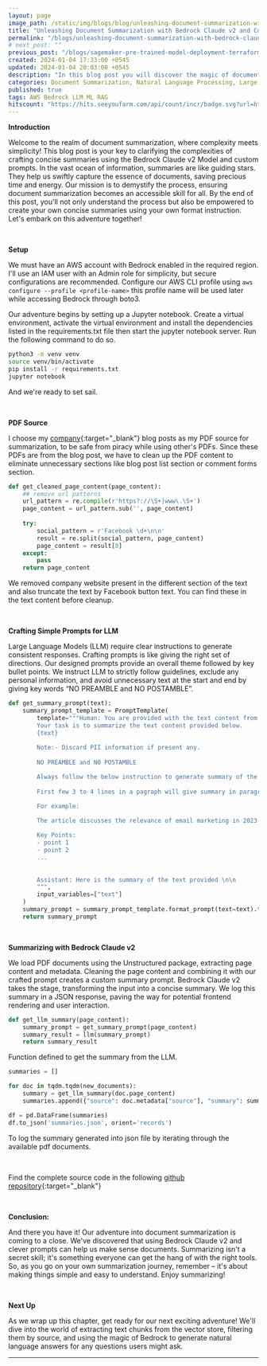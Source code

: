 ```yaml
---
layout: page
image_path: /static/img/blogs/blog/unleashing-document-summarization-with-bedrock-claude-v2-and-custom-prompts.png
title: "Unleashing Document Summarization with Bedrock Claude v2 and Custom Prompts"
permalink: "/blogs/unleashing-document-summarization-with-bedrock-claude-v2-and-custom-prompts/"
# next_post: ""
previous_post: "/blogs/sagemaker-pre-trained-model-deployment-terraform/"
created: 2024-01-04 17:33:00 +0545
updated: 2024-01-04 20:03:00 +0545
description: "In this blog post you will discover the magic of document summarization with Bedrock Claude v2 and custom prompts. I'll guide you from setting up AWS credentials to unlocking the power of Large Language Models, breaking down each step. Witness how Bedrock transforms intricate content into easy-to-understand summaries and dumping into json to be rendered at frontend."
categories: Document Summarization, Natural Language Processing, Large Language Models, Text Analytics, Information Retrieval
published: true
tags: AWS Bedrock LLM ML RAG
hitscount: "https://hits.seeyoufarm.com/api/count/incr/badge.svg?url=https%3A%2F%2Fshishirsubedi.com%2Fblogs%2Funleashing-document-summarization-with-bedrock-claude-v2-and-custom-prompts%2F&count_bg=%232E3439&title_bg=%23FF0000&icon=&icon_color=%23E7E7E7&title=Visited&edge_flat=false"
---
```

**Introduction**

Welcome to the realm of document summarization, where complexity meets simplicity! This blog post is your key to clarifying the complexities of crafting concise summaries using the Bedrock Claude v2 Model and custom prompts. In the vast ocean of information, summaries are like guiding stars. They help us swiftly capture the essence of documents, saving precious time and energy. Our mission is to demystify the process, ensuring document summarization becomes an accessible skill for all. By the end of this post, you'll not only understand the process but also be empowered to create your own concise summaries using your own format instruction. Let's embark on this adventure together!

<br />

**Setup**

We must have an AWS account with Bedrock enabled in the required region. I'll use an IAM user with an Admin role for simplicity, but secure configurations are recommended. Configure our AWS CLI profile using `aws configure --profile <profile-name>` this profile name will be used later while accessing Bedrock through boto3.

Our adventure begins by setting up a Jupyter notebook. Create a virtual environment, activate the virtual environment and install the dependencies listed in the requirements.txt file then start the jupyter notebook server. Run the following command to do so.

```bash
python3 -m venv venv
source venv/bin/activate
pip install -r requirements.txt
jupyter notebook
```

And we're ready to set sail.


<br/>

**PDF Source**

I choose my [company](https://www.genesesolution.com/blogs/){:target="_blank"} blog posts as my PDF source for summarization, to be safe from piracy while using other's PDFs. Since these PDFs are from the blog post, we have to clean up the PDF content to eliminate unnecessary sections like blog post list section or comment forms section.

```python
def get_cleaned_page_content(page_content):
    ## remove url patterns
    url_pattern = re.compile(r'https?://\S+|www\.\S+')
    page_content = url_pattern.sub('', page_content)
    
    try:
        social_pattern = r'Facebook \d+\n\n'
        result = re.split(social_pattern, page_content)
        page_content = result[0]
    except:
        pass
    return page_content
```

We removed company website present in the different section of the text and also truncate the text by Facebook button text. You can find these in the text content before cleanup.

<br />


**Crafting Simple Prompts for LLM**

Large Language Models (LLM) require clear instructions to generate consistent responses. Crafting prompts is like giving the right set of directions. Our designed prompts provide an overall theme followed by key bullet points. We instruct LLM to strictly follow guidelines, exclude any personal information, and avoid unnecessary text at the start and end by giving key words “NO PREAMBLE and NO POSTAMBLE”.

```python
def get_summary_prompt(text):
    summary_prompt_template = PromptTemplate(
        template="""Human: You are provided with the text content from a pdf document.
        Your task is to summarize the text content provided below.
        {text}
        
        Note:- Discard PII information if present any. 
        
        NO PREAMBLE and NO POSTAMBLE

        Always follow the below instruction to generate summary of the content - 
        
        First few 3 to 4 lines in a pagraph will give summary in paragraph mode then will followed by key points as summary.

        For example:

        The article discusses the relevance of email marketing in 2023 and explores various trends impacting this marketing strategy and so on.
        
        Key Points:
        - point 1
        - point 2
        ...
        
        
        Assistant: Here is the summary of the text provided \n\n
        """,
        input_variables=["text"]
    )
    summary_prompt = summary_prompt_template.format_prompt(text=text).to_string()
    return summary_prompt
```

<br />

**Summarizing with Bedrock Claude v2**

We load PDF documents using the Unstructured package, extracting page content and metadata. Cleaning the page content and combining it with our crafted prompt creates a custom summary prompt. Bedrock Claude v2 takes the stage, transforming the input into a concise summary. We log this summary in a JSON response, paving the way for potential frontend rendering and user interaction.

```python
def get_llm_summary(page_content):
    summary_prompt = get_summary_prompt(page_content)
    summary_result = llm(summary_prompt)
    return summary_result
```

Function defined to get the summary from the LLM.

```python
summaries = []

for doc in tqdm.tqdm(new_documents):
    summary = get_llm_summary(doc.page_content)
    summaries.append({"source": doc.metadata["source"], "summary": summary})

df = pd.DataFrame(summaries)
df.to_json('summaries.json', orient='records')
```

To log the summary generated into json file by iterating through the available pdf documents.

<br />

Find the complete source code in the following [github repository](https://github.com/ccir41/llm-applications){:target="_blank"}

<br />

**Conclusion:**

And there you have it! Our adventure into document summarization is coming to a close. We've discovered that using Bedrock Claude v2 and clever prompts can help us make sense documents. Summarizing isn't a secret skill; it's something everyone can get the hang of with the right tools. So, as you go on your own summarization journey, remember – it's about making things simple and easy to understand. Enjoy summarizing!

<br />

**Next Up**

As we wrap up this chapter, get ready for our next exciting adventure! We'll dive into the world of extracting text chunks from the vector store, filtering them by source, and using the magic of Bedrock to generate natural language answers for any questions users might ask.

---